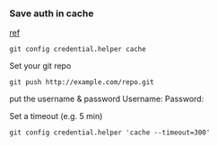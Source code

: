 ### Save auth in cache 
[ref](https://git-scm.com/docs/git-credential-cache)
```shell
git config credential.helper cache
```

Set your git repo 

```shell
git push http://example.com/repo.git
```
put the username & password 
Username: <type your username>
Password: <type your password>

Set a timeout (e.g. 5 min)
```shell
git config credential.helper 'cache --timeout=300'
```

